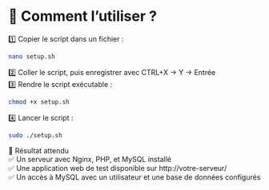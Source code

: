 # 📌 Comment l’utiliser ?
1️⃣ Copier le script dans un fichier :

```bash
nano setup.sh
```
2️⃣ Coller le script, puis enregistrer avec CTRL+X → Y → Entrée<br>
3️⃣ Rendre le script exécutable :

```bash
chmod +x setup.sh
```
4️⃣ Lancer le script :

```bash
sudo ./setup.sh
```
🎯 Résultat attendu<br>
✅ Un serveur avec Nginx, PHP, et MySQL installé<br>
✅ Une application web de test disponible sur http://votre-serveur/<br>
✅ Un accès à MySQL avec un utilisateur et une base de données configurés